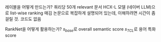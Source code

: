 레이블을 어떻게 만드는가?
	쿼리당 50개 relevant 문서
	HCX-L 모델 (네이버 LLM)으로 list-wise ranking 매김
	논문으로 복잡하게 설명되어 있는데, 이해하려면 시간이 좀 걸릴 것. 코드도 없음

RankNet을 어떻게 활용하는가?
	$s_{base}$로 overall semantic score
	$s_{TCL}$로 용어 특화 score